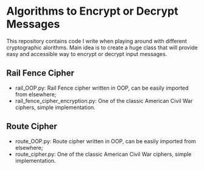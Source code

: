 # Algorithms to Encrypt or Decrypt Messages
This repository contains code I write when playing around with different cryptographic alorithms. Main idea is to create a huge class that will provide easy
and accessible way to encrypt or decrypt input messages.


## Rail Fence Cipher
* rail_OOP.py: Rail Fence cipher written in OOP, can be easily imported from elsewhere;
* rail_fence_cipher_encryption.py: One of the classic American Civil War ciphers, simple implementation.

## Route Cipher
* route_OOP.py: Route cipher written in OOP, can be easily imported from elsewhere;
* route_cipher.py: One of the classic American Civil War ciphers, simple implementation.
